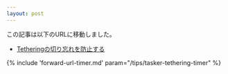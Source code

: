 ```yaml
---
layout: post
---
```

この記事は以下のURLに移動しました。

* [Tetheringの切り忘れを防止する](/tips/tasker-tethering-timer)

{% include 'forward-url-timer.md' param="/tips/tasker-tethering-timer" %}
